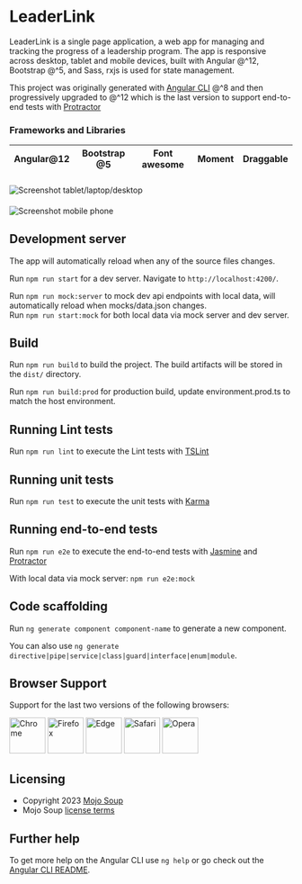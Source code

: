 # LeaderLink

LeaderLink is a single page application, a web app for managing and tracking the progress of a leadership program.
The app is responsive across desktop, tablet and mobile devices, built with Angular @^12, Bootstrap @^5, and Sass, rxjs is used for state management.

This project was originally generated with [Angular CLI](https://github.com/angular/angular-cli) @^8 and then progressively upgraded to @^12 which is the last version to support end-to-end tests with [Protractor](http://www.protractortest.org/)

### Frameworks and Libraries

| Angular@12 | Bootstrap @5 | Font awesome | Moment | Draggable |
|------------|--------------|--------------|--------|-----------|
###

<img src="https://user-images.githubusercontent.com/8167628/217879827-9837a0ef-c178-4390-ac25-baa0fb4b2c96.png" alt="Screenshot tablet/laptop/desktop" width="auto" height="auto">

####

<img src="https://user-images.githubusercontent.com/8167628/217881229-447a923c-b06c-4f0f-88f0-31858e1c5cfb.png" alt="Screenshot mobile phone" width="auto" height="auto">

## Development server

The app will automatically reload when any of the source files changes.

Run `npm run start` for a dev server. Navigate to `http://localhost:4200/`.

Run `npm run mock:server` to mock dev api endpoints with local data, will automatically reload when mocks/data.json changes.  
Run `npm run start:mock` for both local data via mock server and dev server.

## Build

Run `npm run build` to build the project. The build artifacts will be stored in the `dist/` directory.  

Run `npm run build:prod` for production build, update environment.prod.ts to match the host environment.

## Running Lint tests

Run `npm run lint` to execute the Lint tests with [TSLint](https://palantir.github.io/tslint/)

## Running unit tests

Run `npm run test` to execute the unit tests with [Karma](https://karma-runner.github.io)

## Running end-to-end tests

Run `npm run e2e` to execute the end-to-end tests with [Jasmine](https://jasmine.github.io/) and [Protractor](http://www.protractortest.org/)

With local data via mock server: `npm run e2e:mock`

## Code scaffolding

Run `ng generate component component-name` to generate a new component.

You can also use `ng generate directive|pipe|service|class|guard|interface|enum|module`.



## Browser Support

Support for the last two versions of the following browsers:

<img src="https://user-images.githubusercontent.com/8167628/217873263-6c82b338-0224-4cba-a838-fbda3c9369be.png" alt="Chrome" width="64" height="64"> <img src="https://user-images.githubusercontent.com/8167628/217873253-9ed89380-46d7-4a7a-b061-fbdcd3b434c9.png" width="64" height="64" alt="Firefox"> <img src="https://user-images.githubusercontent.com/8167628/217873244-e04d4bcd-b74c-4f7d-b186-5dc7531a9850.png" width="64" height="64" alt="Edge"> <img src="https://user-images.githubusercontent.com/8167628/217873233-14d55c72-8510-4c43-822f-4d696081ec73.png" width="64" height="64" alt="Safari"> <img src="https://user-images.githubusercontent.com/8167628/217873214-a4312eef-d83d-4526-b0fa-15a6630af966.png" width="64" height="64" alt="Opera">

## Licensing

- Copyright 2023 [Mojo Soup](https://mojosoup.com.au/)
- Mojo Soup [license terms](https://mojosoup.com.au/terms/)

## Further help

To get more help on the Angular CLI use `ng help` or go check out the [Angular CLI README](https://github.com/angular/angular-cli/blob/master/README.md).
